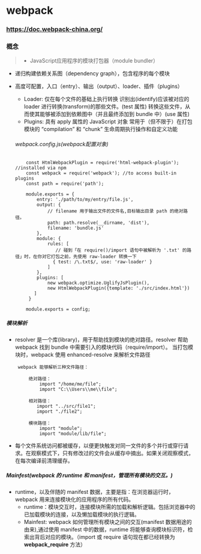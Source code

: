 # webpack 
### https://doc.webpack-china.org/
### 概念

> * JavaScript应用程序的模块打包器（module bundler）
  * 递归构建依赖关系图（dependency graph），包含程序的每个模块
  * 高度可配置，入口（entry）、输出（output）、loader、插件（plugins）
    - Loader: 仅在每个文件的基础上执行转换
        识别出(identify)应该被对应的 loader 进行转换(transform)的那些文件。(test 属性)
        转换这些文件，从而使其能够被添加到依赖图中（并且最终添加到 bundle 中）(use 属性)
    - Plugins: 具有 apply 属性的 JavaScript 对象
        常用于（但不限于）在打包模块的 “compilation” 和 “chunk” 生命周期执行操作和自定义功能
    ###### webpack.config.js(webpack配置对象)
            
            const HtmlWebpackPlugin = require('html-webpack-plugin'); //installed via npm
            const webpack = require('webpack'); //to access built-in plugins
            const path = require('path');
            
            module.exports = {
                entry: './path/to/my/entry/file.js',
                output: {
                    // filename 用于输出文件的文件名,目标输出目录 path 的绝对路径。
                    path: path.resolve(__dirname, 'dist'),
                    filename: 'bundle.js'
                },
                module: {
                    rules: [
                       // 碰到「在 require()/import 语句中被解析为 '.txt' 的路径」时，在你对它打包之前，先使用 raw-loader 转换一下
                      { test: /\.txt$/, use: 'raw-loader' }
                    ]
                },
                plugins: [
                    new webpack.optimize.UglifyJsPlugin(),
                    new HtmlWebpackPlugin({template: './src/index.html'})
               ]
             }
                  
            module.exports = config;
      
##### 模块解析
 * resolver 是一个库(library)，用于帮助找到模块的绝对路径。resolver 帮助 webpack 找到 bundle 中需要引入的模块代码（require/import）。 当打包模块时，webpack 使用 enhanced-resolve 来解析文件路径
 
        webpack 能够解析三种文件路径：
        
            绝对路径：
                import "/home/me/file";
                import "C:\\Users\\me\\file";
                
            相对路径：
               import "../src/file1";
               import "./file2";
                
            模块路径：
                import "module";
                import "module/lib/file";
        
        
 * 每个文件系统访问都被缓存，以便更快触发对同一文件的多个并行或穿行请求。在观察模式下，只有修改过的文件会从缓存中摘出。如果关闭观察模式，在每次编译前清理缓存。

##### Mainfest(webpack 的 runtime 和 manifest，管理所有模块的交互。)
 * runtime，以及伴随的 manifest 数据，主要是指：在浏览器运行时，webpack 用来连接模块化的应用程序的所有代码。
    - runtime：模块交互时，连接模块所需的加载和解析逻辑。包括浏览器中的已加载模块的连接，以及懒加载模块的执行逻辑。
    - Mainfest:  webpack 如何管理所有模块之间的交互(manifest 数据用途的由来),通过使用 manifest 中的数据，runtime 将能够查询模块标识符，检索出背后对应的模块。（import 或 require 语句现在都已经转换为 __webpack_require__ 方法）